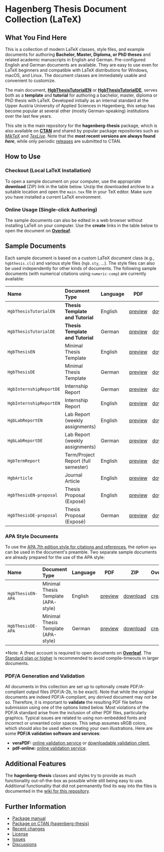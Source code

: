 # Hagenberg Thesis Document Collection (LaTeX)

## What You Find Here

This is a collection of modern LaTeX classes, style files, and example documents for authoring **Bachelor, Master, Diploma, or PhD theses** and related academic manuscripts in English and German.
Pre-configured English and German documents are available. They are easy to use even for LaTeX beginners and compatible with LaTeX distributions for Windows, macOS, and Linux. The document classes are immediately usable and convenient to customize.

The main document, [**HgbThesisTutorialEN**](https://github.com/Digital-Media/HagenbergThesis/raw/main/documents/HgbThesisTutorialEN/main.pdf) or [**HgbThesisTutorialDE**](https://github.com/Digital-Media/HagenbergThesis/raw/main/documents/HgbThesisTutorialDE/main.pdf), serves both as a **template** and **tutorial** for authoring a bachelor, master, diploma or PhD thesis with LaTeX. 
Developed initially as an internal standard at the Upper Austria University of Applied Sciences in Hagenberg, this setup has become popular at several other (mostly German-speaking) institutions over the last few years.

This site is the main repository for the **hagenberg-thesis** package, which is also available on **[CTAN](https://ctan.org/pkg/hagenberg-thesis)** and shared by popular package repositories such as [*MikTeX*](https://miktex.org/) and [*TexLive*](https://www.tug.org/texlive/).
Note that the **most recent versions are always found *here***, while only periodic [releases](https://github.com/Digital-Media/HagenbergThesis/releases) are submitted to CTAN.


## How to Use

### Checkout (Local LaTeX Installation)

To open a sample document on your computer, use the appropriate **download** (ZIP) link in the table below.
Unzip the downloaded archive to a suitable location and open the `main.tex` file in your TeX editor.
Make sure you have installed a current LaTeX environment.

### Online Usage (Single-click Authoring)

The sample documents can also be edited in a web browser without installing LaTeX on your computer.
Use the **create** links in the table below to open the document on **[Overleaf](https://www.overleaf.com/)**.


## Sample Documents

Each sample document is based on a custom LaTeX document class (e.g., ``hgbthesis.cls``) and various style files  (``hgb.sty``, ...). The style files can also be used independently for other kinds of documents.
The following sample documents (with numerical citations using `numeric-comp`) are currently available:

| Name                    | Document Type                       | Language | PDF                                                                                                           | ZIP                                                                                                       | Overleaf\*                                                                                                                                     |
|:------------------------|:------------------------------------|----------|---------------------------------------------------------------------------------------------------------------|-----------------------------------------------------------------------------------------------------------|------------------------------------------------------------------------------------------------------------------------------------------------|
| `HgbThesisTutorialEN`   | **Thesis Template and Tutorial**    | English  | [preview](https://github.com/Digital-Media/HagenbergThesis/raw/main/documents/HgbThesisTutorialEN/main.pdf)   | [download](https://github.com/Digital-Media/HagenbergThesis/raw/main/documents/HgbThesisTutorialEN.zip)   | [create](https://www.overleaf.com/docs?snip_uri=https://github.com/Digital-Media/HagenbergThesis/raw/main/documents/HgbThesisTutorialEN.zip)   |
| `HgbThesisTutorialDE`   | **Thesis Template and Tutorial**    | German   | [preview](https://github.com/Digital-Media/HagenbergThesis/raw/main/documents/HgbThesisTutorialDE/main.pdf)   | [download](https://github.com/Digital-Media/HagenbergThesis/raw/main/documents/HgbThesisTutorialDE.zip)   | [create](https://www.overleaf.com/docs?snip_uri=https://github.com/Digital-Media/HagenbergThesis/raw/main/documents/HgbThesisTutorialDE.zip)   |
| `HgbThesisEN`           | Minimal Thesis Template             | English  | [preview](https://github.com/Digital-Media/HagenbergThesis/raw/main/documents/HgbThesisEN/main.pdf)           | [download](https://github.com/Digital-Media/HagenbergThesis/raw/main/documents/HgbThesisEN.zip)           | [create](https://www.overleaf.com/docs?snip_uri=https://github.com/Digital-Media/HagenbergThesis/raw/main/documents/HgbThesisEN.zip)           |
| `HgbThesisDE`           | Minimal Thesis Template             | German   | [preview](https://github.com/Digital-Media/HagenbergThesis/raw/main/documents/HgbThesisDE/main.pdf)           | [download](https://github.com/Digital-Media/HagenbergThesis/raw/main/documents/HgbThesisDE.zip)           | [create](https://www.overleaf.com/docs?snip_uri=https://github.com/Digital-Media/HagenbergThesis/raw/main/documents/HgbThesisDE.zip)           |
| `HgbInternshipReportDE` | Internship Report                   | German   | [preview](https://github.com/Digital-Media/HagenbergThesis/raw/main/documents/HgbInternshipReportDE/main.pdf) | [download](https://github.com/Digital-Media/HagenbergThesis/raw/main/documents/HgbInternshipReportDE.zip) | [create](https://www.overleaf.com/docs?snip_uri=https://github.com/Digital-Media/HagenbergThesis/raw/main/documents/HgbInternshipReportDE.zip) |
| `HgbInternshipReportEN` | Internship Report                   | English  | [preview](https://github.com/Digital-Media/HagenbergThesis/raw/main/documents/HgbInternshipReportEN/main.pdf) | [download](https://github.com/Digital-Media/HagenbergThesis/raw/main/documents/HgbInternshipReportEN.zip) | [create](https://www.overleaf.com/docs?snip_uri=https://github.com/Digital-Media/HagenbergThesis/raw/main/documents/HgbInternshipReportEN.zip) |
| `HgbLabReportEN`        | Lab Report (weekly assignments)     | English  | [preview](https://github.com/Digital-Media/HagenbergThesis/raw/main/documents/HgbLabReportEN/main.pdf)        | [download](https://github.com/Digital-Media/HagenbergThesis/raw/main/documents/HgbLabReportEN.zip)        | [create](https://www.overleaf.com/docs?snip_uri=https://github.com/Digital-Media/HagenbergThesis/raw/main/documents/HgbLabReportEN.zip)        |
| `HgbLabReportDE`        | Lab Report (weekly assignments)     | German   | [preview](https://github.com/Digital-Media/HagenbergThesis/raw/main/documents/HgbLabReportDE/main.pdf)        | [download](https://github.com/Digital-Media/HagenbergThesis/raw/main/documents/HgbLabReportDE.zip)        | [create](https://www.overleaf.com/docs?snip_uri=https://github.com/Digital-Media/HagenbergThesis/raw/main/documents/HgbLabReportDE.zip)        |
| `HgbTermReport`         | Term/Project Report (full semester) | English  | [preview](https://github.com/Digital-Media/HagenbergThesis/raw/main/documents/HgbTermReport/main.pdf)         | [download](https://github.com/Digital-Media/HagenbergThesis/raw/main/documents/HgbTermReport.zip)         | [create](https://www.overleaf.com/docs?snip_uri=https://github.com/Digital-Media/HagenbergThesis/raw/main/documents/HgbTermReport.zip)         |
| `HgbArticle`            | Journal Article                     | English  | [preview](https://github.com/Digital-Media/HagenbergThesis/raw/main/documents/HgbArticle/main.pdf)            | [download](https://github.com/Digital-Media/HagenbergThesis/raw/main/documents/HgbArticle.zip)            | [create](https://www.overleaf.com/docs?snip_uri=https://github.com/Digital-Media/HagenbergThesis/raw/main/documents/HgbArticle.zip)            |
| `HgbThesisEN-proposal`  | Thesis Proposal (Exposé)            | English  | [preview](https://github.com/Digital-Media/HagenbergThesis/raw/main/documents/HgbThesisEN-proposal/main.pdf)  | [download](https://github.com/Digital-Media/HagenbergThesis/raw/main/documents/HgbThesisEN-proposal.zip)  | [create](https://www.overleaf.com/docs?snip_uri=https://github.com/Digital-Media/HagenbergThesis/raw/main/documents/HgbThesisEN-proposal.zip)  |
| `HgbThesisDE-proposal`  | Thesis Proposal (Exposé)            | German   | [preview](https://github.com/Digital-Media/HagenbergThesis/raw/main/documents/HgbThesisDE-proposal/main.pdf)  | [download](https://github.com/Digital-Media/HagenbergThesis/raw/main/documents/HgbThesisDE-proposal.zip)  | [create](https://www.overleaf.com/docs?snip_uri=https://github.com/Digital-Media/HagenbergThesis/raw/main/documents/HgbThesisDE-proposal.zip)  |

### APA Style Documents

To use the [APA 7th edition style for citations and references](https://apastyle.apa.org/style-grammar-guidelines/references/), the option `apa` can be used in the document's preamble. Two separate sample documents are already prepared for the use of the APA style:

| Name              | Document Type                       | Language | PDF                                                                                                     | ZIP                                                                                                 | Overleaf\*                                                                                                                               |
|:------------------|:------------------------------------|----------|---------------------------------------------------------------------------------------------------------|-----------------------------------------------------------------------------------------------------|------------------------------------------------------------------------------------------------------------------------------------------|
| `HgbThesisEN-APA` | Minimal Thesis Template (APA-style) | English  | [preview](https://github.com/Digital-Media/HagenbergThesis/raw/main/documents/HgbThesisEN-APA/main.pdf) | [download](https://github.com/Digital-Media/HagenbergThesis/raw/main/documents/HgbThesisEN-APA.zip) | [create](https://www.overleaf.com/docs?snip_uri=https://github.com/Digital-Media/HagenbergThesis/raw/main/documents/HgbThesisEN-APA.zip) |
| `HgbThesisDE-APA` | Minimal Thesis Template (APA-style) | German   | [preview](https://github.com/Digital-Media/HagenbergThesis/raw/main/documents/HgbThesisDE-APA/main.pdf) | [download](https://github.com/Digital-Media/HagenbergThesis/raw/main/documents/HgbThesisDE-APA.zip) | [create](https://www.overleaf.com/docs?snip_uri=https://github.com/Digital-Media/HagenbergThesis/raw/main/documents/HgbThesisDE-APA.zip) |

\*Note: A (free) account is required to open documents on **[Overleaf](https://www.overleaf.com/)**. The [Standard plan or higher](https://www.overleaf.com/user/subscription/plans) is recommended to avoid compile-timeouts in larger documents.


### PDF/A Generation and Validation

All documents in this collection are set up to optionally create PDF/A-compliant output files (PDF/A-2b, to be exact).
Note that while the original documents are indeed PDF/A-compliant, any *derived* document may *not* be so. 
Therefore, it is important to **validate** the resulting PDF file before submission using one of the options listed below.
Most violations of the PDF/A standard arise from the inclusion of other PDF files, particularly graphics. 
Typical issues are related to using non-embedded fonts and incorrect or unwanted color spaces.
This setup assumes sRGB colors, which should also be used when creating your own illustrations. Here are some **PDF/A validation software and services**:

* **veraPDF:** [online validation service](https://demo.verapdf.org) or [downloadable validation client](https://verapdf.org/software),
* **pdf-online:** [online validation service](https://www.pdf-online.com/osa/validate.aspx).


## Additional Features

The **hagenberg-thesis** classes and styles try to provide as much functionality out-of-the-box as possible while still being easy to use. Additional functionality that did not permanently find its way into the files is documented in the [wiki for this repository](https://github.com/Digital-Media/HagenbergThesis/wiki).


## Further Information

* [Package manual](https://github.com/Digital-Media/HagenbergThesis/raw/main/documents/Manual/main.pdf)
* [Package on CTAN (hagenberg-thesis)](https://ctan.org/pkg/hagenberg-thesis)
* [Recent changes](CHANGELOG.md)
* [License](LICENSE.md)
* [Issues](https://github.com/Digital-Media/HagenbergThesis/issues)
* [Discussions](https://github.com/Digital-Media/HagenbergThesis/discussions)
